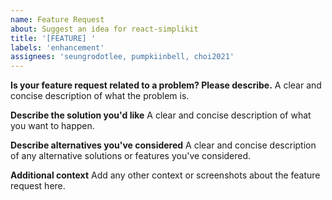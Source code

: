 ```yaml
---
name: Feature Request
about: Suggest an idea for react-simplikit
title: '[FEATURE] '
labels: 'enhancement'
assignees: 'seungrodotlee, pumpkiinbell, choi2021'
---
```


**Is your feature request related to a problem? Please describe.**
A clear and concise description of what the problem is.

<!-- **기능 요청이 문제와 관련이 있나요? 문제를 설명해주세요.**
명확하고 간단하게 문제가 무엇인지 설명해주세요. -->

**Describe the solution you'd like**
A clear and concise description of what you want to happen.

<!-- **원하는 해결책을 설명해주세요**
원하는 결과가 어떻게 되는지 명확하고 간단하게 설명해주세요. -->

**Describe alternatives you've considered**
A clear and concise description of any alternative solutions or features you've considered.

<!-- **고려한 대안을 설명해주세요**
고려해본 다른 해결책이나 기능이 있다면 설명해주세요. -->

**Additional context**
Add any other context or screenshots about the feature request here.

<!-- **추가 정보**
기능 요청에 대한 다른 맥락이나 스크린샷이 있다면 여기에 추가해주세요. -->
